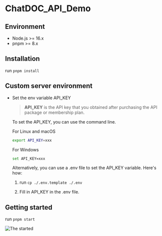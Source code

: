 # ChatDOC_API_Demo

## Environment

- Node.js >= 16.x
- pnpm >= 8.x

## Installation

run `pnpm install`

## Custom server environment

- Set the env variable API_KEY

  > **API_KEY**  is the API key that you obtained after purchasing the API package or membership plan.

  To set the API_KEY, you can use the command line.

  For Linux and macOS

  ```sh
  export API_KEY=xxx
  ```

  For Windows

  ```sh
  set API_KEY=xxx
  ```

  Alternatively, you can use a .env file to set the API_KEY variable. Here's how:

  1. run `cp ./.env.template ./.env`

  2. Fill in API_KEY in the .env file.

## Getting started

run `pnpm start`

![The started](./started.png)
